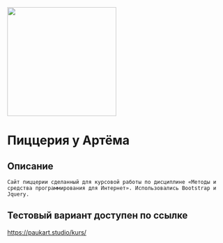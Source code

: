 <img width="250" src="https://i.imgur.com/QoQyjk7.jpg">

# Пиццерия у Артёма

## Описание

`Сайт пиццерии сделанный для курсовой работы по дисциплине «Методы и средства программирования для Интернет».
Использовались Bootstrap и Jquery.`

## Тестовый вариант доступен по ссылке
https://paukart.studio/kurs/
